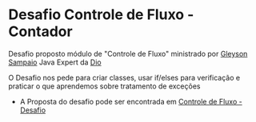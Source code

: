 # Desafio Controle de Fluxo - Contador

Desafio proposto módulo de "Controle de Fluxo" ministrado por [Gleyson Sampaio](https://github.com/glysns) Java Expert da [Dio](https://github.com/digitalinnovationone)


O Desafio nos pede para criar classes, usar if/elses para verificação e praticar o que aprendemos sobre tratamento de exceções 


- A Proposta do desafio pode ser encontrada em [Controle de Fluxo - Desafio](https://github.com/digitalinnovationone/trilha-java-basico/tree/main/desafios/controle-fluxo)

